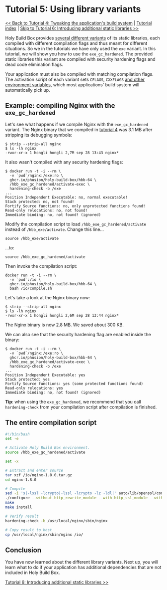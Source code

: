 # Tutorial 5: Using library variants

[<< Back to Tutorial 4: Tweaking the application's build system](TUTORIAL-4-TWEAKING-APPS.md) | [Tutorial index](README.md#tutorials) | [Skip to Tutorial 6: Introducing additional static libraries >>](TUTORIAL-6-ADDITIONAL-STATIC-LIBS.md)

Holy Build Box provides [several different variants](LIBRARY-VARIANTS.md) of its static libraries, each compiled with different compilation flags and thus meant for different situations. So we in the tutorials we have only used the `exe` variant. In this tutorial, we will show you how to use the `exe_gc_hardened`. The provided static libraries this variant are compiled with security hardening flags and dead code elimination flags.

Your application must also be compiled with matching compilation flags. The activation script of each variant sets `CFLAGS`, `CXXFLAGS` [and other environment variables](ENVIRONMENT-STRUCTURE.md), which most applications' build system will automatically pick up.

## Example: compiling Nginx with the `exe_gc_hardened`

Let's see what happens if we compile Nginx with the `exe_gc_hardened` variant. The Nginx binary that we compiled in [tutorial 4](TUTORIAL-4-TWEAKING-APPS.md) was 3.1 MB after stripping its debugging symbols:

    $ strip --strip-all nginx
    $ ls -lh nginx
    -rwxr-xr-x 1 hongli hongli 2,7M sep 28 13:43 nginx*

It also wasn't compiled with any security hardening flags:

    $ docker run -t -i --rm \
      -v `pwd`/nginx:/exe:ro \
      ghcr.io/phusion/holy-build-box/hbb-64 \
      /hbb_exe_gc_hardened/activate-exec \
      hardening-check -b /exe
    ...
    Position Independent Executable: no, normal executable!
    Stack protected: no, not found!
    Fortify Source functions: no, only unprotected functions found!
    Read-only relocations: no, not found!
    Immediate binding: no, not found! (ignored)

Modify the compilation script to load `/hbb_exe_gc_hardened/activate` instead of `/hbb_exe/activate`. Change this line...

    source /hbb_exe/activate

...to:

    source /hbb_exe_gc_hardened/activate

Then invoke the compilation script:

    docker run -t -i --rm \
      -v `pwd`:/io \
      ghcr.io/phusion/holy-build-box/hbb-64 \
      bash /io/compile.sh

Let's take a look at the Nginx binary now:

    $ strip --strip-all nginx
    $ ls -lh nginx
    -rwxr-xr-x 1 hongli hongli 2,6M sep 28 13:44 nginx*

The Nginx binary is now 2.8 MB. We saved about 300 KB.

We can also see that the security hardening flag are enabled inside the binary:

    $ docker run -t -i --rm \
      -v `pwd`/nginx:/exe:ro \
      ghcr.io/phusion/holy-build-box/hbb-64 \
      /hbb_exe_gc_hardened/activate-exec \
      hardening-check -b /exe
    ...
    Position Independent Executable: yes
    Stack protected: yes
    Fortify Source functions: yes (some protected functions found)
    Read-only relocations: yes
    Immediate binding: no, not found! (ignored)

**Tip**: when using the `exe_gc_hardened`, we recommend that you call `hardening-check` from your compilation script after compilation is finished.

## The entire compilation script

~~~bash
#!/bin/bash
set -e

# Activate Holy Build Box environment.
source /hbb_exe_gc_hardened/activate

set -x

# Extract and enter source
tar xzf /io/nginx-1.8.0.tar.gz
cd nginx-1.8.0

# Compile
sed -i 's|-lssl -lcrypto|-lssl -lcrypto -lz -ldl|' auto/lib/openssl/conf
./configure --without-http_rewrite_module --with-http_ssl_module --with-ld-opt="$LDFLAGS"
make
make install

# Verify result
hardening-check -b /usr/local/nginx/sbin/nginx

# Copy result to host
cp /usr/local/nginx/sbin/nginx /io/
~~~

## Conclusion

You have now learned about the different library variants. Next up, you will learn what to do if your application has additional dependencies that are not included in Holy Build Box.

[Tutorial 6: Introducing additional static libraries >>](TUTORIAL-6-ADDITIONAL-STATIC-LIBS.md)
